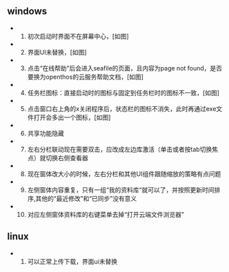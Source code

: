 ## windows
- 1. 初次启动时界面不在屏幕中心，[如图]
- 2. 界面UI未替换，[如图]
- 3. 点击“在线帮助”后会进入seafile的页面，且内容为page not found，是否要换为openthos的云服务帮助文档，[如图]
- 4. 任务栏图标：直接启动时的图标与固定到任务栏时的图标不一致，[如图]
- 5. 点击窗口右上角的x关闭程序后，状态栏的图标不消失，此时再通过exe文件打开会多出一个图标，[如图]
- 6. 共享功能隐藏
- 7. 左右分栏联动现在需要双击，应改成左边库激活（单击或者按tab切换焦点）就切换右侧查看器
- 8. 现在窗体改大小的时候，左右分栏和其他UI组件跟随缩放的策略有点问题
- 9. 左侧窗体内容重复，只有一组“我的资料库“就可以了，并按照更新时间排序,其他的“最近修改”和“已同步”没有意义
- 10. 对应左侧窗体资料库的右键菜单去掉“打开云端文件浏览器”

## linux
- 1. 可以正常上传下载，界面ui未替换

